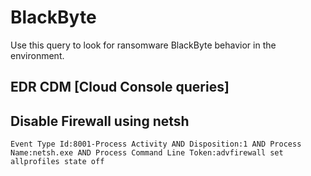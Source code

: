 # BlackByte

Use this query to look for ransomware BlackByte behavior in the environment.

## EDR CDM [Cloud Console queries]

## Disable Firewall using netsh

```
Event Type Id:8001-Process Activity AND Disposition:1 AND Process Name:netsh.exe AND Process Command Line Token:advfirewall set allprofiles state off

```
